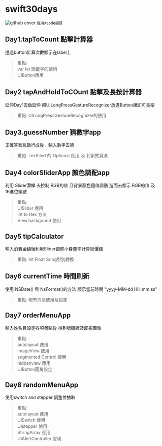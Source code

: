 # swift30days
![github cover](https://user-images.githubusercontent.com/74231280/163137867-d8497df7-0d5a-44d1-949e-6adac8f72a94.png)
` 使用Xcode編譯 `
## Day1.tapToCount 點擊計算器
透過button計算次數顯示在label上

> 重點:  
> var let 關鍵字的使用  
> UIButton應用


## Day2 tapAndHoldToCOunt 點擊及長按計算器
延伸Day1去做延伸
把UILongPressGestureRecognizer放進Button裡即可長按

> 重點:
UILongPressGestureRecognizer的使用

## Day3.guessNumber 猜數字app
正確答案亂數行成後，輸入數字去猜

> 重點:
Textfiled 的 Optional 應用 及 判斷式寫法

## Day4 colorSliderApp 顏色調配app
利用 Slider滑桿 去控制 RGB的值 且背景顏色隨值調動 
進而去顯示 RGB的值 及 16進位編號

> 重點:  
> UISlider 應用  
> Int to Hex 方法  
> View.backgound 使用  

## Day5 tipCalculator
輸入消費金額後利用Slider調整小費費率計算總價錢

> 重點:
Int Float Sring型別轉換

## Day6 currentTime 時間刷新
使用 NSDate() 與 NsFormat()的方法 顯示當前時間 "yyyy-MM-dd HH:mm:ss"

> 重點:
現有方法使用及設定

## Day7 orderMenuApp
輸入姓名且設定各項餐點後 得到號碼牌及即視圖像

> 重點:  
> autolayout 使用  
> imageView 使用  
> segmented Control 使用  
> hiddenview 應用  
> UIButton圓角設定  

## Day8 randomMenuApp
使用switch and stepper 調整並抽取

> 重點:  
> autolayout 使用  
> UISwitch 使用  
> UIstepper 使用  
> StringArray 應用  
> UIAlertController 實現
